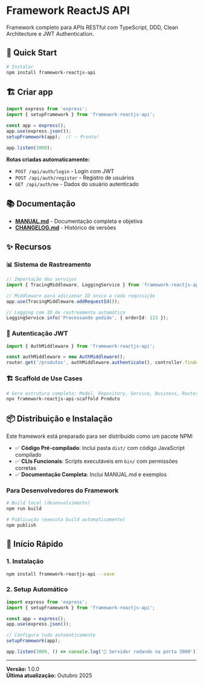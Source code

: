 # Framework ReactJS API

Framework completo para APIs RESTful com TypeScript, DDD, Clean Architecture e JWT Authentication.

## 🚀 Quick Start

```bash
# Instalar
npm install framework-reactjs-api
```

## 🏗️ Criar app

```typescript
import express from 'express';
import { setupFramework } from 'framework-reactjs-api';

const app = express();
app.use(express.json());
setupFramework(app);  // ✨ Pronto!

app.listen(3000);
```

**Rotas criadas automaticamente:**
- `POST /api/auth/login` - Login com JWT
- `POST /api/auth/register` - Registro de usuários
- `GET /api/auth/me` - Dados do usuário autenticado

## 📚 Documentação

- **[MANUAL.md](MANUAL.md)** - Documentação completa e objetiva
- **[CHANGELOG.md](CHANGELOG.md)** - Histórico de versões

## ✨ Recursos

### 📊 Sistema de Rastreamento

```typescript
// Importação dos serviços
import { TracingMiddleware, LoggingService } from 'framework-reactjs-api';

// Middleware para adicionar ID único a cada requisição
app.use(TracingMiddleware.addRequestId());

// Logging com ID de rastreamento automático
LoggingService.info('Processando pedido', { orderId: 123 });
```

### 🔐 Autenticação JWT

```typescript
import { AuthMiddleware } from 'framework-reactjs-api';

const authMiddleware = new AuthMiddleware();
router.get('/produtos', authMiddleware.authenticate(), controller.findAll);
```

### 🏗️ Scaffold de Use Cases

```bash
# Gera estrutura completa: Model, Repository, Service, Business, Routes
npx framework-reactjs-api-scaffold Produto
```

## 📦 Distribuição e Instalação

Este framework está preparado para ser distribuído como um pacote NPM:

- ✅ **Código Pré-compilado**: Inclui pasta `dist/` com código JavaScript compilado
- ✅ **CLIs Funcionais**: Scripts executáveis em `bin/` com permissões corretas
- ✅ **Documentação Completa**: Inclui MANUAL.md e exemplos

### Para Desenvolvedores do Framework

```bash
# Build local (desenvolvimento)
npm run build

# Publicação (executa build automaticamente)
npm publish
```

## 🚀 Início Rápido

### 1. Instalação

```bash
npm install framework-reactjs-api --save
```

### 2. Setup Automático 

```typescript
import express from 'express';
import { setupFramework } from 'framework-reactjs-api';

const app = express();
app.use(express.json());

// Configura tudo automaticamente
setupFramework(app);

app.listen(3000, () => console.log('🚀 Servidor rodando na porta 3000'));
```

---

**Versão:** 1.0.0  
**Última atualização:** Outubro 2025
